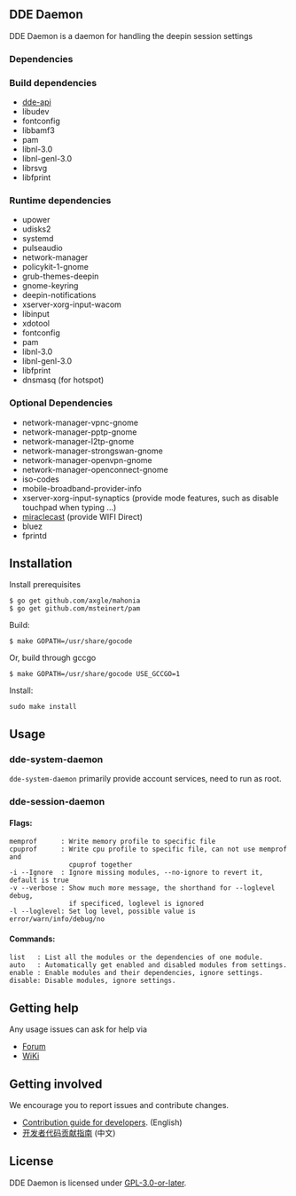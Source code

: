 ## DDE Daemon

DDE Daemon is a daemon for handling  the deepin session settings

### Dependencies


### Build dependencies

* [dde-api](https://github.com/linuxdeepin/dde-api)
* libudev
* fontconfig
* libbamf3
* pam
* libnl-3.0
* libnl-genl-3.0
* librsvg
* libfprint

### Runtime dependencies

* upower
* udisks2
* systemd
* pulseaudio
* network-manager
* policykit-1-gnome
* grub-themes-deepin
* gnome-keyring
* deepin-notifications
* xserver-xorg-input-wacom
* libinput
* xdotool
* fontconfig
* pam
* libnl-3.0
* libnl-genl-3.0
* libfprint
* dnsmasq (for hotspot)

### Optional Dependencies

* network-manager-vpnc-gnome
* network-manager-pptp-gnome
* network-manager-l2tp-gnome
* network-manager-strongswan-gnome
* network-manager-openvpn-gnome
* network-manager-openconnect-gnome
* iso-codes
* mobile-broadband-provider-info
* xserver-xorg-input-synaptics (provide mode features, such as disable touchpad when typing ...)
* [miraclecast](https://github.com/derekdai/miraclecast) (provide WIFI Direct)
* bluez
* fprintd

## Installation


Install prerequisites

```shell
$ go get github.com/axgle/mahonia
$ go get github.com/msteinert/pam
```

Build:
```
$ make GOPATH=/usr/share/gocode
```

Or, build through gccgo
```
$ make GOPATH=/usr/share/gocode USE_GCCGO=1
```

Install:
```
sudo make install
```

## Usage

### dde-system-daemon

`dde-system-daemon` primarily provide account services, need to run as root.

### dde-session-daemon

#### Flags:

```
memprof      : Write memory profile to specific file
cpuprof      : Write cpu profile to specific file, can not use memprof and
               cpuprof together
-i --Ignore  : Ignore missing modules, --no-ignore to revert it, default is true
-v --verbose : Show much more message, the shorthand for --loglevel debug,
               if specificed, loglevel is ignored
-l --loglevel: Set log level, possible value is error/warn/info/debug/no
```

#### Commands:

```
list   : List all the modules or the dependencies of one module.
auto   : Automatically get enabled and disabled modules from settings.
enable : Enable modules and their dependencies, ignore settings.
disable: Disable modules, ignore settings.
```

## Getting help

Any usage issues can ask for help via

* [Forum](https://bbs.deepin.org/)
* [WiKi](https://wiki.deepin.org/)

## Getting involved

We encourage you to report issues and contribute changes.

* [Contribution guide for developers](https://github.com/linuxdeepin/developer-center/wiki/Contribution-Guidelines-for-Developers-en). (English)
* [开发者代码贡献指南](https://github.com/linuxdeepin/developer-center/wiki/Contribution-Guidelines-for-Developers) (中文)

## License

DDE Daemon is licensed under [GPL-3.0-or-later](LICENSE).
